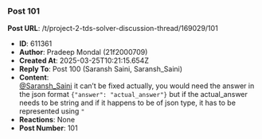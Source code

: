 ### Post 101
**Post URL**: /t/project-2-tds-solver-discussion-thread/169029/101
- **ID**: 611361
- **Author**: Pradeep Mondal (21f2000709)
- **Created At**: 2025-03-25T10:21:15.654Z
- **Reply To**: Post 100 (Saransh Saini, Saransh_Saini)
- **Content**:  
  <a class="mention" href="/u/saransh_saini">@Saransh_Saini</a>
it can’t be fixed actually, you would need the answer in the json format
<code>{"answer": "actual_answer"}</code>
but if the actual_answer needs to be string and if it happens to be of json type, it has to be represented using <code>\"</code>
- **Reactions**: None
- **Post Number**: 101

